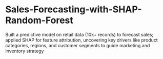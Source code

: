 # Sales-Forecasting-with-SHAP-Random-Forest
Built a predictive model on retail data (10k+ records) to forecast sales; applied SHAP for feature attribution, uncovering key drivers like product categories, regions, and customer segments to guide marketing and inventory strategy
